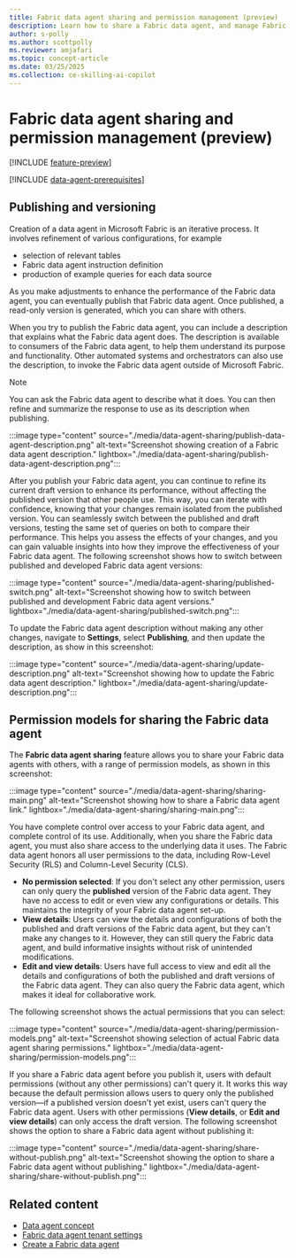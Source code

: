 ```yaml
---
title: Fabric data agent sharing and permission management (preview)
description: Learn how to share a Fabric data agent, and manage Fabric data agent permissions.
author: s-polly
ms.author: scottpolly
ms.reviewer: amjafari
ms.topic: concept-article
ms.date: 03/25/2025
ms.collection: ce-skilling-ai-copilot
---
```


# Fabric data agent sharing and permission management (preview)

[!INCLUDE [feature-preview](../includes/feature-preview-note.md)]

[!INCLUDE [data-agent-prerequisites](./includes/data-agent-prerequisites.md)]

## Publishing and versioning

Creation of a data agent in Microsoft Fabric is an iterative process. It involves refinement of various configurations, for example

- selection of relevant tables
- Fabric data agent instruction definition
- production of example queries for each data source

As you make adjustments to enhance the performance of the Fabric data agent, you can eventually publish that Fabric data agent. Once published, a read-only version is generated, which you can share with others.

When you try to publish the Fabric data agent, you can include a description that explains what the Fabric data agent does. The description is available to consumers of the Fabric data agent, to help them understand its purpose and functionality. Other automated systems and orchestrators can also use the description, to invoke the Fabric data agent outside of Microsoft Fabric.

> [!NOTE]
> You can ask the Fabric data agent to describe what it does. You can then refine and summarize the response to use as its description when publishing.

:::image type="content" source="./media/data-agent-sharing/publish-data-agent-description.png" alt-text="Screenshot showing creation of a Fabric data agent description." lightbox="./media/data-agent-sharing/publish-data-agent-description.png":::

<!-- <img src="./media/data-agent-sharing/publish-data-agent-description.png" alt="Screenshot showing creation of a Fabric data agent description." width="700"/> -->

After you publish your Fabric data agent, you can continue to refine its current draft version to enhance its performance, without affecting the published version that other people use. This way, you can iterate with confidence, knowing that your changes remain isolated from the published version. You can seamlessly switch between the published and draft versions, testing the same set of queries on both to compare their performance. This helps you assess the effects of your changes, and you can gain valuable insights into how they improve the effectiveness of your Fabric data agent. The following screenshot shows how to switch between published and developed Fabric data agent versions:

:::image type="content" source="./media/data-agent-sharing/published-switch.png" alt-text="Screenshot showing how to switch between published and development Fabric data agent versions." lightbox="./media/data-agent-sharing/published-switch.png":::

To update the Fabric data agent description without making any other changes, navigate to **Settings**, select **Publishing**, and then update the description, as show in this screenshot:

:::image type="content" source="./media/data-agent-sharing/update-description.png" alt-text="Screenshot showing how to update the Fabric data agent description." lightbox="./media/data-agent-sharing/update-description.png":::

<!-- <img src="./media/data-agent-sharing/update-description.png" alt="Screenshot showing how to update the Fabric data agent description.." width="700"/> -->

## Permission models for sharing the Fabric data agent

The **Fabric data agent sharing** feature allows you to share your Fabric data agents with others, with a range of permission models, as shown in this screenshot:

<!-- <img src="./media/data-agent-sharing/sharing-main.png" alt="Screenshot showing how to share a Fabric data agent link." width="300"/> -->

:::image type="content" source="./media/data-agent-sharing/sharing-main.png" alt-text="Screenshot showing how to share a Fabric data agent link." lightbox="./media/data-agent-sharing/sharing-main.png":::

You have complete control over access to your Fabric data agent, and complete control of its use. Additionally, when you share the Fabric data agent, you must also share access to the underlying data it uses. The Fabric data agent honors all user permissions to the data, including Row-Level Security (RLS) and Column-Level Security (CLS).

<!-- <img src="./media/data-agent-sharing/sharing-main.png" alt="Screenshot showing how to share a Fabric data agent link." width="300"/> -->

- **No permission selected**: If you don't select any other permission, users can only query the **published** version of the Fabric data agent. They have no access to edit or even view any configurations or details. This maintains the integrity of your Fabric data agent set-up.
- **View details**: Users can view the details and configurations of both the published and draft versions of the Fabric data agent, but they can't make any changes to it. However, they can still query the Fabric data agent, and build informative insights without risk of unintended modifications.
- **Edit and view details**: Users have full access to view and edit all the details and configurations of both the published and draft versions of the Fabric data agent. They can also query the Fabric data agent, which makes it ideal for collaborative work.

The following screenshot shows the actual permissions that you can select:

:::image type="content" source="./media/data-agent-sharing/permission-models.png" alt-text="Screenshot showing selection of actual Fabric data agent sharing permissions." lightbox="./media/data-agent-sharing/permission-models.png":::

<!-- <img src="./media/data-agent-sharing/permission-models.png" alt="Screenshot showing selection of actual Fabric data agent sharing permissions." width="300"/> -->

If you share a Fabric data agent before you publish it, users with default permissions (without any other permissions) can't query it. It works this way because the default permission allows users to query only the published version—if a published version doesn't yet exist, users can't query the Fabric data agent. Users with other permissions (**View details**, or **Edit and view details**) can only access the draft version. The following screenshot shows the option to share a Fabric data agent without publishing it:

:::image type="content" source="./media/data-agent-sharing/share-without-publish.png" alt-text="Screenshot showing the option to share a Fabric data agent without publishing." lightbox="./media/data-agent-sharing/share-without-publish.png":::

<!-- <img src="./media/data-agent-sharing/share-without-publish.png" alt="SScreenshot showing the option to share a Fabric data agent without publishing." width="400"/> -->

## Related content

- [Data agent concept](./concept-data-agent.md)
- [Fabric data agent tenant settings](./data-agent-tenant-settings.md)
- [Create a Fabric data agent](./how-to-create-data-agent.md)